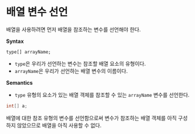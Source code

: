 # 배열 변수 선언

배열을 사용하려면 먼저 배열을 참조하는 변수를 선언해야 한다.

**Syntax**
```
type[] arrayName;
```

- `type`은 우리가 선언하는 변수는 참조할 배열 요소의 유형이다.
- `arrayName`은 우리가 선언하는 배열 변수의 이름이다.


**Semantics**
- `type` 유형의 요소가 있는 배열 객체를 참조할 수 있는 `arrayName` 변수를 선언한다.

```java
int[] a;
```

배열에 대한 참조 유형의 변수를 선언함으로써 변수가 참조하는 배열 객체를 아직 구성하지 않았으므로 배열을 아직 사용할 수 없다.
